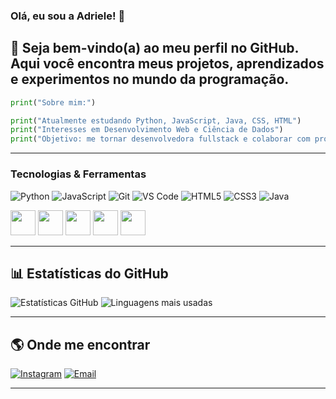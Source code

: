 ### Olá, eu sou a Adriele! 💞

🍒 Seja bem-vindo(a) ao meu perfil no GitHub.
Aqui você encontra meus projetos, aprendizados e experimentos no mundo da programação.
---

```python
print("Sobre mim:")

print("Atualmente estudando Python, JavaScript, Java, CSS, HTML")
print("Interesses em Desenvolvimento Web e Ciência de Dados")
print("Objetivo: me tornar desenvolvedora fullstack e colaborar com projetos open-source")
```

---

### Tecnologias & Ferramentas


![Python](https://img.shields.io/badge/-Python-3776AB?style=flat\&logo=python\&logoColor=fff)
![JavaScript](https://img.shields.io/badge/-JavaScript-F7DF1E?style=flat\&logo=javascript\&logoColor=000)
![Git](https://img.shields.io/badge/-Git-F05032?style=flat\&logo=git\&logoColor=fff)
![VS Code](https://img.shields.io/badge/-VS%20Code-007ACC?style=flat\&logo=visual-studio-code\&logoColor=fff)
![HTML5](https://img.shields.io/badge/-HTML5-E34F26?style=flat&logo=html5&logoColor=fff)
![CSS3](https://img.shields.io/badge/-CSS3-1572B6?style=flat&logo=css3&logoColor=fff)
![Java](https://img.shields.io/badge/-Java-007396?style=flat&logo=java&logoColor=fff)


<img src="https://cdn.jsdelivr.net/gh/devicons/devicon/icons/python/python-original.svg" width="40"/>
<img src="https://cdn.jsdelivr.net/gh/devicons/devicon/icons/javascript/javascript-original.svg" width="40"/>
<img src="https://cdn.jsdelivr.net/gh/devicons/devicon/icons/html5/html5-original.svg" width="40"/>
<img src="https://cdn.jsdelivr.net/gh/devicons/devicon/icons/css3/css3-original.svg" width="40"/>
<img src="https://cdn.jsdelivr.net/gh/devicons/devicon/icons/java/java-original.svg" width="40"/>

---

## 📊 Estatísticas do GitHub

![Estatísticas GitHub](https://github-readme-stats.vercel.app/api?username=AdrieleDaSilvaOliveira\&show_icons=true\&theme=dracula)
![Linguagens mais usadas](https://github-readme-stats.vercel.app/api/top-langs/?username=AdrieleDaSilvaOliveira\&layout=compact\&theme=dracula)

---

## 🌎 Onde me encontrar

[![Instagram](https://img.shields.io/badge/-Instagram-E4405F?style=flat\&logo=instagram\&logoColor=fff)](https://instagram.com/_adriele__silva)
[![Email](https://img.shields.io/badge/-Email-D14836?style=flat\&logo=gmail\&logoColor=fff)](mailto:adrieledasilvaoliveira2@gmail.com)

---











